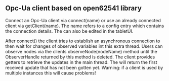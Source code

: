Opc-Ua client based on open62541 library
-----------------------------------------
Connect an Opc-Ua client via connect(name) or use an already connected client via getClient(name). The name refers to a config entry which contains the connection details. The can also be edited in the tabletUI.

After connect() the client tries to establish an asynchronous connection to then wait for changes of observed variables int this extra thread. Users can observe nodes via the clients observeNode(nodeName) method until the ObserverHandle returned by this method is deleted.
The client provides getters to retrieve the updates in the main thread. The will return the first received update that has not been gotten yet.
Warning: if a client is used by multiple instances this will cause problems!
